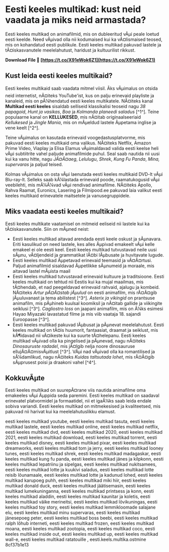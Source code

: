 # Eesti keeles multikad: kust neid vaadata ja miks neid armastada?
  
Eesti keeles multikad on animafilmid, mis on dubleeritud vÃµi peale loetud eesti keelde. Need vÃµivad olla nii kodumaised kui ka vÃ¤lismaised teosed, mis on kohandatud eesti publikule. Eesti keeles multikad pakuvad lastele ja tÃ¤iskasvanutele meelelahutust, haridust ja kultuurilist rikkust.
 
**Download File 🔗 [https://t.co/X91eWok6Z1](https://t.co/X91eWok6Z1)**


  
## Kust leida eesti keeles multikaid?
  
Eesti keeles multikaid saab vaadata mitmel viisil. Ãks vÃµimalus on otsida neid internetist, nÃ¤iteks YouTube'ist, kus on palju erinevaid playliste ja kanaleid, mis on pÃ¼hendatud eesti keeles multikatele. NÃ¤iteks kanal **Multikad eesti keeles** sisaldab selliseid klassikalisi teoseid nagu *38 papagoid*, *Hunt ja vasikas*, *Boa* ja *Kolmanda planeedi saladus* [^1^]. Teine populaarne kanal on **KELLUKESED**, mis nÃ¤itab originaalseeriaid *Kellukesed* ja *Jingle Mania*, mis on mÃµeldud lastele Ãµpetama inglise ja vene keelt [^2^].
  
Teine vÃµimalus on kasutada erinevaid voogedastusplatvorme, mis pakuvad eesti keeles multikaid oma valikus. NÃ¤iteks Netflix, Amazon Prime Video, Viaplay ja Elisa Elamus vÃµimaldavad valida eesti keelse heli vÃµi subtiitrite vahel paljude animafilmide puhul. Seal saab nautida nii uusi kui ka vanu hitte, nagu *JÃ¤Ã¤aeg*, *Lelulugu*, *Shrek*, *Kung Fu Panda*, *Mina, supervaras* ja paljud teised.
  
Kolmas vÃµimalus on osta vÃµi laenutada eesti keeles multikaid DVD-lt vÃµi Blu-ray-lt. Selleks saab kÃ¼lastada erinevaid poode, raamatukogusid vÃµi veebilehti, mis mÃ¼Ã¼vad vÃµi rendivad animafilme. NÃ¤iteks Apollo, Rahva Raamat, Euronics, Lasering ja Filmipood.ee pakuvad laia valikut eesti keeles multikaid erinevatele maitsetele ja vanusegruppidele.
  
## Miks vaadata eesti keeles multikaid?
  
Eesti keeles multikate vaatamisel on mitmeid eeliseid nii lastele kui ka tÃ¤iskasvanutele. Siin on mÃµned neist:
  
- Eesti keeles multikad aitavad arendada eesti keele oskust ja sÃµnavara. Eriti kasulikud on need lastele, kes alles Ãµpivad emakeelt vÃµi kelle emakeel ei ole eesti keel. Eesti keeles multikad tutvustavad neile uusi sÃµnu, vÃ¤ljendeid ja grammatikat lÃ¤bi lÃµbusate ja huvitavate lugude.
- Eesti keeles multikad Ãµpetavad erinevaid teemasid ja vÃ¤Ã¤rtusi. Paljud animafilmid sisaldavad Ãµpetlikke sÃµnumeid ja moraale, mis aitavad lastel mÃµista maail
- Eesti keeles multikad tutvustavad erinevaid kultuure ja traditsioone. Eesti keeles multikaid on tehtud nii Eestis kui ka mujal maailmas, mis tÃ¤hendab, et nad peegeldavad erinevaid rahvaid, ajalugu ja kombeid. NÃ¤iteks *Artur pÃ¤Ã¤stab jÃµulud* on eesti animafilm, mis rÃ¤Ã¤gib jÃµuluvanast ja tema abilistest [^3^]. *Asterix ja vikingid* on prantsuse animafilm, mis pÃµhineb kuulsal koomiksil ja nÃ¤itab gallide ja viikingite seiklusi [^3^]. *Cagliostro loss* on jaapani animafilm, mis on Ã¼ks esimesi Hayao Miyazaki lavastatud filme ja mis viib vaataja 18. sajandi Euroopasse [^3^].
- Eesti keeles multikad pakuvad lÃµbusat ja pÃµnevat meelelahutust. Eesti keeles multikad on tÃ¤is huumorit, fantaasiat, draamat ja seiklust, mis kÃ¶idavad nii vÃ¤ikeste kui ka suurte tÃ¤helepanu. Eesti keeles multikad vÃµivad olla ka pingelised ja pÃµnevad, nagu nÃ¤iteks *Dinosauruste radadel*, mis jÃ¤lgib nelja noore dinosauruse ellujÃ¤Ã¤misvÃµitlust [^3^]. VÃµi nad vÃµivad olla ka romantilised ja sÃ¼damlikud, nagu nÃ¤iteks *Kuidas taltsutada lohet*, mis rÃ¤Ã¤gib sÃµprusest poisi ja draakoni vahel [^4^].

## KokkuvÃµte
  
Eesti keeles multikad on suurepÃ¤rane viis nautida animafilme oma emakeeles vÃµi Ãµppida seda paremini. Eesti keeles multikad on saadaval erinevatel platvormidel ja formaatidel, nii et igaÃ¼ks saab leida endale sobiva variandi. Eesti keeles multikad on mitmekesised ja kvaliteetsed, mis pakuvad nii harivat kui ka meelelahutuslikku elamust.
 
eesti keeles multikad youtube,  eesti keeles multikad tasuta,  eesti keeles multikad lastele,  eesti keeles multikad online,  eesti keeles multikad netflix,  eesti keeles multikad dvd,  eesti keeles multikad 2020,  eesti keeles multikad 2021,  eesti keeles multikad download,  eesti keeles multikad torrent,  eesti keeles multikad disney,  eesti keeles multikad pixar,  eesti keeles multikad dreamworks,  eesti keeles multikad tom ja jerry,  eesti keeles multikad looney tunes,  eesti keeles multikad shrek,  eesti keeles multikad madagaskar,  eesti keeles multikad kung fu panda,  eesti keeles multikad jänes ja kilpkonn,  eesti keeles multikad lepatriinu ja sipelgas,  eesti keeles multikad nukitsamees,  eesti keeles multikad lotte ja kuukivi saladus,  eesti keeles multikad lotte reisib lõunamaale,  eesti keeles multikad lotte ja kadunud lohed,  eesti keeles multikad karupoeg puhh,  eesti keeles multikad miki hiir,  eesti keeles multikad donald duck,  eesti keeles multikad jäätisemasin,  eesti keeles multikad lumekuninganna,  eesti keeles multikad printsess ja konn,  eesti keeles multikad aladdin,  eesti keeles multikad kaunitar ja koletis,  eesti keeles multikad väike merineitsi,  eesti keeles multikad lõvikuningas,  eesti keeles multikad toy story,  eesti keeles multikad lemmikloomade salajane elu,  eesti keeles multikad minu supervaras,  eesti keeles multikad jänesepoeg peter,  eesti keeles multikad boss beebi,  eesti keeles multikad ralph lõhub interneti,  eesti keeles multikad frozen,  eesti keeles multikad moana,  eesti keeles multikad zootopia,  eesti keeles multikad coco,  eesti keeles multikad inside out,  eesti keeles multikad up,  eesti keeles multikad wall-e,  eesti keeles multikad ratatouille ,  eesti.keels.multika.ostmine
 8cf37b1e13
 
